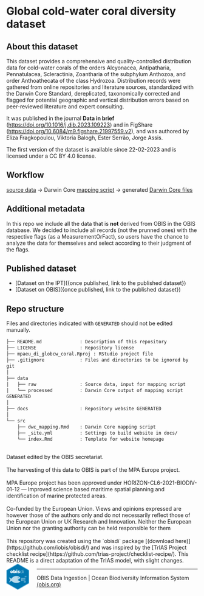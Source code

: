 # Global cold-water coral diversity dataset

## About this dataset

This dataset provides a comprehensive and quality-controlled distribution data for cold-water corals of the orders Alcyonacea, Antipatharia, Pennatulacea, Scleractinia, Zoantharia of the subphylum Anthozoa, and order Anthoathecata of the class Hydrozoa. Distribution records were gathered from online repositories and literature sources, standardized with the Darwin Core Standard, dereplicated, taxonomically corrected and flagged for potential geographic and vertical distribution errors based on peer-reviewed literature and expert consulting.

It was published in the journal __Data in brief__ (https://doi.org/10.1016/j.dib.2023.109223) and in FigShare (https://doi.org/10.6084/m9.figshare.21997559.v2), and was authored by Eliza Fragkopoulou, Viktoria Balogh, Ester Serrão, Jorge Assis.

The first version of the dataset is available since 22-02-2023 and is licensed under a CC BY 4.0 license.

## Workflow

[source data](https://github.com/iobis/mpaeu_di_globcw_coral/tree/master/data/raw) → Darwin Core [mapping script](https://github.com/iobis/mpaeu_di_globcw_coral/blob/master/src/obisdi_general.Rmd) → generated [Darwin Core files](https://github.com/iobis/mpaeu_di_globcw_coral/tree/master/data/processed)

## Additional metadata

In this repo we include all the data that is __not__ derived from OBIS in the OBIS database. We decided to include all records (not the prunned ones) with the respective flags (as a MeasurementOrFact), so users have the chance to analyze the data for themselves and select according to their judgment of the flags.

## Published dataset

* [Dataset on the IPT]({once published, link to the published dataset})
* [Dataset on OBIS]({once published, link to the published dataset})

## Repo structure

Files and directories indicated with `GENERATED` should not be edited manually.

```
├── README.md              : Description of this repository
├── LICENSE                : Repository license
├── mpaeu_di_globcw_coral.Rproj : RStudio project file
├── .gitignore             : Files and directories to be ignored by git
│
├── data
│   ├── raw                : Source data, input for mapping script
│   └── processed          : Darwin Core output of mapping script GENERATED
│
├── docs                   : Repository website GENERATED
│
└── src
    ├── dwc_mapping.Rmd    : Darwin Core mapping script
    ├── _site.yml          : Settings to build website in docs/
    └── index.Rmd          : Template for website homepage
```
<!-- Please don't edit below this line -->
<!-- PACKAGE DETAILS -->
<br>
<!--INSTITUTIONAL_DETAILS--> Dataset edited by the OBIS secretariat.  <br><br>
<!--FUNDING_DETAILS--> The harvesting of this data to OBIS is part of the MPA Europe project. <br><br> MPA Europe project has been approved under HORIZON-CL6-2021-BIODIV-01-12 — Improved science based maritime spatial planning and identification of marine protected areas. <br><br>
            Co-funded by the European Union. Views and opinions expressed are however those of the authors only and do not necessarily reflect those of the European Union or UK Research and Innovation.
            Neither the European Union nor the granting authority can be held responsible for them  <br><br>
This repository was created using the
`obisdi` package [(download here)](https://github.com/iobis/obisdi/) and was inspired by the [TrIAS
Project checklist
recipe](https://github.com/trias-project/checklist-recipe/). This
README is a direct adaptation of the TrIAS model, with slight changes.
<br>  
<img style="float: left; margin-right: 20px;" src="src/static/obisdi_logo.png" width="60">
<hr>

OBIS Data Ingestion \| Ocean Biodiversity Information System
[(obis.org)](https://obis.org/)
